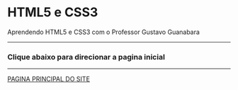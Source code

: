 <h1>HTML5 e CSS3</h1>	

<p>Aprendendo HTML5 e CSS3 com o Professor Gustavo Guanabara</p>

<hr>
	
  <h3>Clique abaixo para direcionar a pagina inicial</h3>
  
<hr>
<p><a href="curso-html5-pacote01/projeto-glass-html5/index.html">PAGINA PRINCIPAL DO SITE</a></p>

